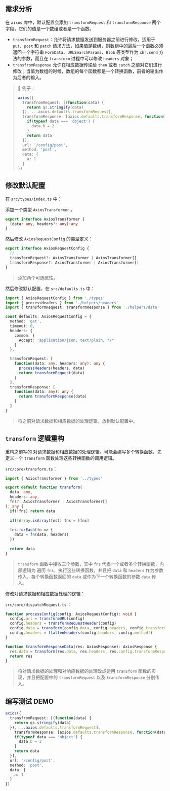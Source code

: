## 需求分析

在 `aixos` 库中，默认配置会添加 `transformRequest` 和 `transformResponse` 两个字段，它们的值是一个数组或者是一个函数。

+ `transformRequest`：允许将请求数据发送到服务器之前进行修改，适用于 `put`、`post` 和 `patch` 请求方法，如果值是数组，则数组中的最后一个函数必须返回一个字符串 `FormData`、`URLSearchParams`、`Blob` 等类型作为 `xhr.send` 方法的参数，而且在 `transform` 过程中可以修改 `headers` 对象；
+ `transfromResponse` 允许在相应数据传递给 `then` 或者 `catch` 之前对它们进行修改；当值为数组的时候，数组的每个函数都是一个转换函数，前者的输出作为后者的输入。



> 🌰 例子：
> ```typescript
> axios({
>   transfromRequest: [(function(data) {
>     return qs.stringify(data)
>   }), ...axios.defaults.transformRequest],
> 	transformResponse: [axios.defaults.transformResponse, function(data) {
>     if(typeof data === 'object') {
>       data.b = 2
>     }
>     return data
>   }],
>   url: '/config/post',
>   method: 'post',
>   data: {
>     a: 1
>   }
> })
> ```



## 修改默认配置

在 `src/types/index.ts` 中：

添加一个类型 `AxiosTransformer` 。

```typescript
export interface AxiosTransformer {
  (data: any, headers?: any):any
}
```

然后修改 `AxiosRequestConfig` 的类型定义：

```typescript
export interface AxiosRequestConfig {
  // ...
  transformRequest?: AxiosTransformer | AxiosTransformer[]
  transformResponse?: AxiosTransformer | AxiosTransformer[]
}
```

> 添加两个可选属性。



然后修改默认配置，在 `src/defaults.ts` 中： 

```typescript
import { AxiosRequestConfig } from './types'
import { processHeaders } from './helpers/headers'
import { transformRequest, transformResponse } from './helpers/data'

const defaults: AxiosRequestConfig = {
  method: 'get',
  timeout: 0,
  headers: {
    common: {
      Accept: 'application/json, text/plain, */*'
    }
  },

  transformRequest: [
    function(data: any, headers: any): any {
      processHeaders(headers, data)
      return transformRequest(data)
    }
  ],
  transformResponse: [
    function(data: any): any {
      return transformResponse(data)
    }
  ]
}
```

> 将之前对请求数据和相应数据的处理逻辑，放到默认配置中。



## `transform` 逻辑重构 

重构之前写的 对请求数据和相应数据的处理逻辑。可能会编写多个转换函数，先定义一个 `transform` 函数处理这些转换函数的调用逻辑。

`src/core/transform.ts`：

```typescript
import { AxiosTransformer } from '../types'

export default function transform(
  data: any,
  headers: any,
  fns?: AxiosTransformer | AxiosTransformer[]
): any {
  if(!fns) return data
  
  if(!Array.isArray(fns)) fns = [fns]
  
  fns.forEach(fn => {
    data = fn(data, headers)
  })
  
  return data
}
```

> `transform` 函数中接收三个参数，其中 `fns` 代表一个或者多个转换函数，内部逻辑为 遍历 `fns`，执行这些转换函数，并且把 `data` 和 `headers` 作为参数传入，每个转换函数返回的 `data` 或作为下一个转换函数的参数 `data` 传入。



修改对请求数据和相应数据处理的逻辑：

`src/core/dispatchRequest.ts` ：

```typescript
function processConfig(config: AxiosRequestConfig): void {
  config.url = transformURL(config)
  config.headers = transformRequestHeader(config)
  config.data = transform(config.data, config.headers, config.transformRequest)
  config.headers = flattenHeaders(config.headers, config.method!)
}
```

```typescript
function transformResponseData(res: AxiosResponse): AxiosResponse {
  res.data = transform(res.data, res.headers, res.config.transformResponse)
  return res
}
```

> 将对请求数据的处理和对响应数据的处理改成适用 `transform` 函数的实现，并且把配置中的 `transformRequest` 以及 `transformResponse` 分别传入。



## 编写测试 DEMO

```typescript
axios({
  transfromRequest: [(function(data) {
    return qs.stringify(data)
  }), ...axios.defaults.transformRequest],
	transformResponse: [axios.defaults.transformResponse, function(data) {
    if(typeof data === 'object') {
      data.b = 2
    }
    return data
  }],
  url: '/config/post',
  method: 'post',
  data: {
    a: 1
  }
})
```


